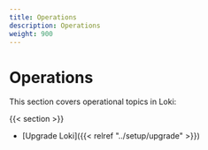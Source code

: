 ```yaml
---
title: Operations
description: Operations
weight: 900
---
```


# Operations

This section covers operational topics in Loki:

{{< section >}}

- [Upgrade Loki]({{< relref "../setup/upgrade" >}})
